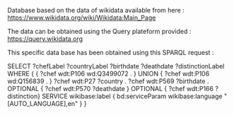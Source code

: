 Database based on the data of wikidata available from here : https://www.wikidata.org/wiki/Wikidata:Main_Page

The data can be obtained using the Query plateform provided : https://query.wikidata.org


This specific data base has been obtained using this SPARQL request :

SELECT ?chefLabel ?countryLabel ?birthdate ?deathdate ?distinctionLabel 
WHERE {
  {
    ?chef wdt:P106 wd:Q3499072 .
  } UNION {
    ?chef wdt:P106 wd:Q156839 .
  }
  ?chef wdt:P27 ?country .
  ?chef wdt:P569 ?birthdate .
  OPTIONAL {
    ?chef wdt:P570 ?deathdate }
  OPTIONAL {
    ?chef wdt:P166 ?distinction}
  SERVICE wikibase:label { bd:serviceParam wikibase:language "[AUTO_LANGUAGE],en" }
}